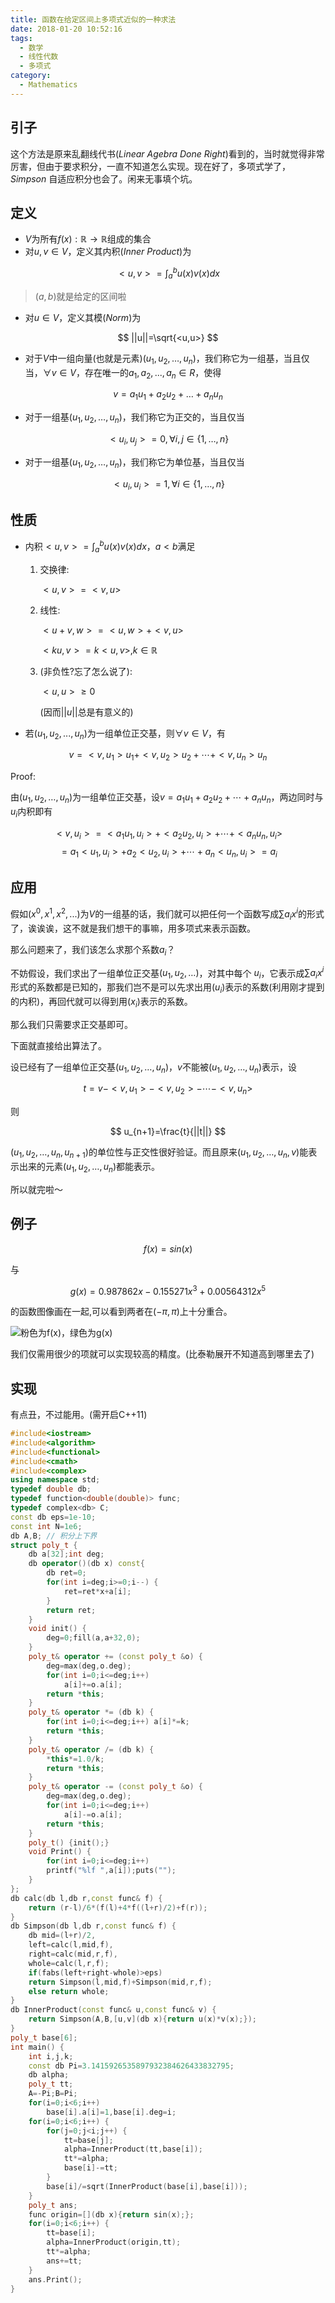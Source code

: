 ```yaml
---
title: 函数在给定区间上多项式近似的一种求法
date: 2018-01-20 10:52:16
tags:
  - 数学
  - 线性代数
  - 多项式
category:
  - Mathematics
---
```


## 引子

这个方法是原来乱翻线代书(_Linear Agebra Done Right_)看到的，当时就觉得非常厉害，但由于要求积分，一直不知道怎么实现。现在好了，多项式学了， _Simpson_ 自适应积分也会了。闲来无事填个坑。

<!--MORE-->

## 定义

* $V$为所有$f(x):\mathbb{R}\to\mathbb{R}$组成的集合
* 对$u,v\in V$，定义其内积(_Inner Product_)为

$$
<u,v>=\int_a^b{u(x)v(x)dx}
$$

>$(a,b)$就是给定的区间啦

* 对$u\in V$，定义其模(_Norm_)为

$$
||u||=\sqrt{<u,u>}
$$

* 对于$V$中一组向量(也就是元素)$(u_1,u_2,\ldots,u_n)$，我们称它为一组基，当且仅当，$\forall v\in V$，存在唯一的$a_1,a_2,...,a_n\in R$，使得

$$
v=a_1u_1+a_2u_2+\ldots+a_nu_n
$$

* 对于一组基$(u_1,u_2,\ldots,u_n)$，我们称它为正交的，当且仅当

$$
<u_i,u_j>=0,\forall i,j \in\{1,\ldots,n\}
$$

* 对于一组基$(u_1,u_2,\ldots,u_n)$，我们称它为单位基，当且仅当

$$
<u_i,u_i>=1,\forall i \in \{1,\ldots,n\}
$$

## 性质

* 内积$<u,v>=\int_a^bu(x)v(x)dx$，$a<b$满足
	1. 交换律:
	
		$<u,v>=<v,u>$
	
	2. 线性: 
		
		$<u+v,w>=<u,w>+<v,u>$
		
		$<ku,v>=k<u,v>, k\in \mathbb{R}$
	
	3. (非负性?忘了怎么说了):

		$<u,u>\ge 0$
		
		(因而$||u||$总是有意义的)

* 若$(u_1,u_2,...,u_n)$为一组单位正交基，则$\forall v \in V$，有

$$
v=<v,u_1>u_1+<v,u_2>u_2+\cdots+<v,u_n>u_n
$$

Proof:

由$(u_1,u_2,\ldots,u_n)$为一组单位正交基，设$v=a_1u_1+a_2u_2+\cdots+a_nu_n$，两边同时与$u_i$内积即有

$$
<v,u_i>=<a_1u_1,u_i>+<a_2u_2,u_i>+\cdots+<a_nu_n,u_i>
$$
$$
=a_1<u_1,u_i>+a_2<u_2,u_i>+\cdots+a_n<u_n,u_i>=a_i
$$

## 应用

假如$(x^0,x^1,x^2,...)$为$V$的一组基的话，我们就可以把任何一个函数写成$\sum{a_ix^i}$的形式了，诶诶诶，这不就是我们想干的事嘛，用多项式来表示函数。

那么问题来了，我们该怎么求那个系数$a_i$？

不妨假设，我们求出了一组单位正交基$(u_1,u_2,\ldots)$，对其中每个 $u_i$，它表示成$\sum{a_ix^i}$形式的系数都是已知的，那我们岂不是可以先求出用$(u_i)$表示的系数(利用刚才提到的内积)，再回代就可以得到用($x_i$)表示的系数。

那么我们只需要求正交基即可。

下面就直接给出算法了。

设已经有了一组单位正交基$(u_1,u_2,\ldots,u_n)$，$v$不能被$(u_1,u_2,\ldots,u_n)$表示，设

$$
t=v-<v,u_1>-<v,u_2>-\cdots-<v,u_n>
$$

则

$$
u_{n+1}=\frac{t}{||t||}
$$

$(u_1,u_2,\ldots,u_n,u_{n+1})$的单位性与正交性很好验证。而且原来$(u_1,u_2,\ldots,u_n,v)$能表示出来的元素$(u_1,u_2,\ldots,u_n)$都能表示。

所以就完啦～

## 例子

$$
f(x)=sin(x)
$$

与

$$
g(x)=0.987862x-0.155271x^3+0.00564312x^5
$$

的函数图像画在一起,可以看到两者在$(-\pi,\pi)$上十分重合。

![粉色为$f(x)$，绿色为$g(x)$](/assets/images/approximation-graph.png)

我们仅需用很少的项就可以实现较高的精度。(比泰勒展开不知道高到哪里去了)

## 实现

有点丑，不过能用。(需开启C++11)

```c++
#include<iostream>
#include<algorithm>
#include<functional>
#include<cmath>
#include<complex>
using namespace std;
typedef double db;
typedef function<double(double)> func;
typedef complex<db> C;
const db eps=1e-10;
const int N=1e6;
db A,B; // 积分上下界
struct poly_t {
	db a[32];int deg;
	db operator()(db x) const{
		db ret=0;
		for(int i=deg;i>=0;i--) {
			ret=ret*x+a[i];
		}
		return ret;
	}
	void init() {
		deg=0;fill(a,a+32,0);
	}
	poly_t& operator += (const poly_t &o) {
		deg=max(deg,o.deg);
		for(int i=0;i<=deg;i++)
			a[i]+=o.a[i];
		return *this;
	}
	poly_t& operator *= (db k) {
		for(int i=0;i<=deg;i++) a[i]*=k;
		return *this;
	}
	poly_t& operator /= (db k) {
		*this*=1.0/k;
		return *this;
	}
	poly_t& operator -= (const poly_t &o) {
		deg=max(deg,o.deg);
		for(int i=0;i<=deg;i++)
			a[i]-=o.a[i];
		return *this;
	}
	poly_t() {init();}
	void Print() {
		for(int i=0;i<=deg;i++)
		printf("%lf ",a[i]);puts("");
	}
};
db calc(db l,db r,const func& f) {
	return (r-l)/6*(f(l)+4*f((l+r)/2)+f(r));
}
db Simpson(db l,db r,const func& f) {
	db mid=(l+r)/2,
	left=calc(l,mid,f),
	right=calc(mid,r,f),
	whole=calc(l,r,f);
	if(fabs(left+right-whole)>eps)
	return Simpson(l,mid,f)+Simpson(mid,r,f);
	else return whole;
}
db InnerProduct(const func& u,const func& v) {
	return Simpson(A,B,[u,v](db x){return u(x)*v(x);});
}
poly_t base[6];
int main() {
	int i,j,k;
	const db Pi=3.1415926535897932384626433832795;
	db alpha;
	poly_t tt;
	A=-Pi;B=Pi;
	for(i=0;i<6;i++)
		base[i].a[i]=1,base[i].deg=i;
	for(i=0;i<6;i++) {
		for(j=0;j<i;j++) {
			tt=base[j];
			alpha=InnerProduct(tt,base[i]);
			tt*=alpha;
			base[i]-=tt;
		}
		base[i]/=sqrt(InnerProduct(base[i],base[i]));
	}
	poly_t ans;
	func origin=[](db x){return sin(x);};
	for(i=0;i<6;i++) {
		tt=base[i];
		alpha=InnerProduct(origin,tt);
		tt*=alpha;
		ans+=tt;
	}
	ans.Print();
}
```